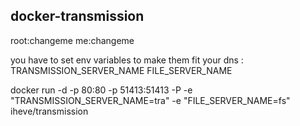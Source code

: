 ## docker-transmission

root:changeme
me:changeme

you have to set env variables to make them fit your dns :
TRANSMISSION_SERVER_NAME
FILE_SERVER_NAME

docker run -d -p 80:80 -p 51413:51413 -P -e "TRANSMISSION_SERVER_NAME=tra" -e "FILE_SERVER_NAME=fs" iheve/transmission

